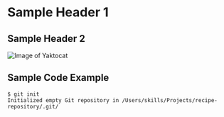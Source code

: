 # Sample Header 1
## Sample Header 2
![Image of Yaktocat](https://octodex.github.com/images/yaktocat.png)
## Sample Code Example
```
$ git init
Initialized empty Git repository in /Users/skills/Projects/recipe-repository/.git/
```
